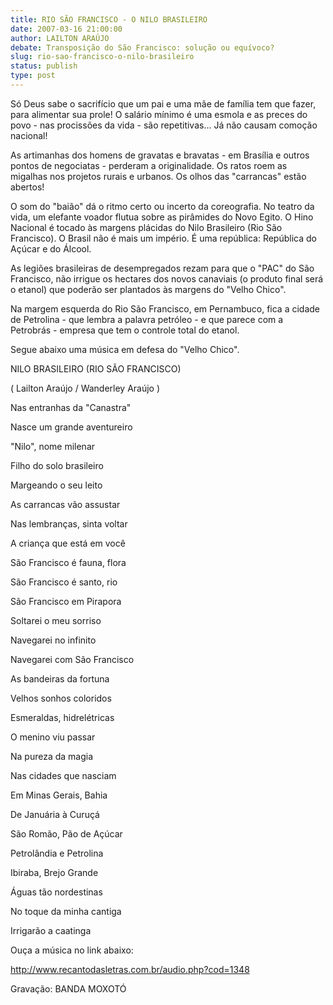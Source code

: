 ```yaml
---
title: RIO SÃO FRANCISCO - O NILO BRASILEIRO
date: 2007-03-16 21:00:00
author: LAILTON ARAÚJO
debate: Transposição do São Francisco: solução ou equívoco?  
slug: rio-sao-francisco-o-nilo-brasileiro
status: publish 
type: post
---
```


  

  

Só Deus sabe o sacrifício que um pai e uma mãe de família tem que fazer, para alimentar sua prole! O salário mínimo é uma esmola e as preces do povo - nas procissões da vida - são repetitivas... Já não causam comoção nacional!  

  

As artimanhas dos homens de gravatas e bravatas - em Brasília e outros pontos de negociatas - perderam a originalidade. Os ratos roem as migalhas nos projetos rurais e urbanos. Os olhos das "carrancas" estão abertos!  

  

O som do "baião" dá o ritmo certo ou incerto da coreografia. No teatro da vida, um elefante voador flutua sobre as pirâmides do Novo Egito. O Hino Nacional é tocado às margens plácidas do Nilo Brasileiro (Rio São Francisco). O Brasil não é mais um império. É uma república: República do Açúcar e do Álcool.  

  

As legiões brasileiras de desempregados rezam para que o "PAC" do São Francisco, não irrigue os hectares dos novos canaviais (o produto final será o etanol) que poderão ser plantados às margens do "Velho Chico".  

  

Na margem esquerda do Rio São Francisco, em Pernambuco, fica a cidade de Petrolina - que lembra a palavra petróleo - e que parece com a Petrobrás - empresa que tem o controle total do etanol.  

  

Segue abaixo uma música em defesa do "Velho Chico".  

  

  

NILO BRASILEIRO (RIO SÃO FRANCISCO)  

  

( Lailton Araújo / Wanderley Araújo )  

  

Nas entranhas da "Canastra"  

Nasce um grande aventureiro  

"Nilo", nome milenar  

Filho do solo brasileiro  

Margeando o seu leito  

As carrancas vão assustar  

Nas lembranças, sinta voltar  

A criança que está em você  

  

São Francisco é fauna, flora  

São Francisco é santo, rio  

São Francisco em Pirapora  

Soltarei o meu sorriso  

  

Navegarei no infinito  

Navegarei com São Francisco  

  

As bandeiras da fortuna  

Velhos sonhos coloridos  

Esmeraldas, hidrelétricas  

O menino viu passar  

Na pureza da magia  

Nas cidades que nasciam  

Em Minas Gerais, Bahia  

De Januária à Curuçá  

  

São Romão, Pão de Açúcar  

Petrolândia e Petrolina  

Ibiraba, Brejo Grande  

Águas tão nordestinas  

  

No toque da minha cantiga  

Irrigarão a caatinga  

  

  

Ouça a música no link abaixo:  

  

http://www.recantodasletras.com.br/audio.php?cod=1348  

  

Gravação: BANDA MOXOTÓ
